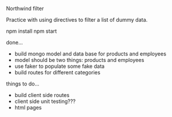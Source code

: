 Northwind filter

Practice with using directives to filter a list of dummy data.

npm install
npm start

done...
- build mongo model and data base for products and employees
- model should be two things: products and employees
- use faker to populate some fake data
- build routes for different categories

things to do...

- build client side routes
- client side unit testing???
- html pages
